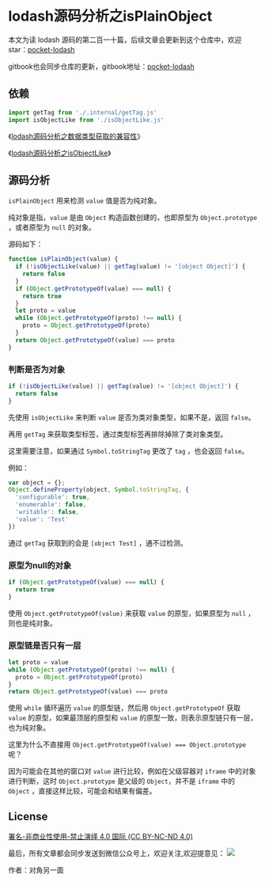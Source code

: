 # lodash源码分析之isPlainObject

本文为读 lodash 源码的第二百一十篇，后续文章会更新到这个仓库中，欢迎 star：[pocket-lodash](https://github.com/yeyuqiudeng/pocket-lodash)

gitbook也会同步仓库的更新，gitbook地址：[pocket-lodash](https://www.gitbook.com/book/yeyuqiudeng/pocket-lodash/details)

## 依赖

```javascript
import getTag from './.internal/getTag.js'
import isObjectLike from './isObjectLike.js'
```

《[lodash源码分析之数据类型获取的兼容性](./internal/getTag.md)》

《[lodash源码分析之isObjectLike](isObjectLike.md)》

## 源码分析

`isPlainObject` 用来检测 `value` 值是否为纯对象。

纯对象是指，`value` 是由 `Object` 构造函数创建的，也即原型为 `Object.prototype` ，或者原型为 `null` 的对象。

源码如下：

```javascript
function isPlainObject(value) {
  if (!isObjectLike(value) || getTag(value) != '[object Object]') {
    return false
  }
  if (Object.getPrototypeOf(value) === null) {
    return true
  }
  let proto = value
  while (Object.getPrototypeOf(proto) !== null) {
    proto = Object.getPrototypeOf(proto)
  }
  return Object.getPrototypeOf(value) === proto
}
```

### 判断是否为对象

```javascript
if (!isObjectLike(value) || getTag(value) != '[object Object]') {
  return false
}
```

先使用 `isObjectLike` 来判断 `value` 是否为类对象类型，如果不是，返回 `false`。

再用 `getTag` 来获取类型标签，通过类型标签再排除掉除了类对象类型。

这里需要注意，如果通过 `Symbol.toStringTag` 更改了 `tag` ，也会返回 `false`。

例如：

```javascript
var object = {};
Object.defineProperty(object, Symbol.toStringTag, {
  'configurable': true,
  'enumerable': false,
  'writable': false,
  'value': 'Test'
})
```

通过 `getTag` 获取到的会是 `[object Test]` ，通不过检测。

### 原型为null的对象

```javascript
if (Object.getPrototypeOf(value) === null) {
  return true
}
```

使用 `Object.getPrototypeOf(value)` 来获取 `value` 的原型，如果原型为 `null` ，则也是纯对象。

### 原型链是否只有一层

```javascript
let proto = value
while (Object.getPrototypeOf(proto) !== null) {
  proto = Object.getPrototypeOf(proto)
}
return Object.getPrototypeOf(value) === proto
```

使用 `while` 循环遍历 `value` 的原型链，然后用 `Object.getPrototypeOf` 获取 `value` 的原型，如果最顶层的原型和 `value` 的原型一致，则表示原型链只有一层，也为纯对象。

这里为什么不直接用 `Object.getPrototypeOf(value) === Object.prototype` 呢？

因为可能会在其他的窗口对 `value` 进行比较，例如在父级容器对 `iframe` 中的对象进行判断，这时 `Object.prototype` 是父级的 `Object`，并不是 `iframe` 中的 `Object` ，直接这样比较，可能会和结果有偏差。


## License

[署名-非商业性使用-禁止演绎 4.0 国际 (CC BY-NC-ND 4.0)](http://creativecommons.org/licenses/by-nc-nd/4.0/)

最后，所有文章都会同步发送到微信公众号上，欢迎关注,欢迎提意见：  ![](https://raw.githubusercontent.com/yeyuqiudeng/resource/master/images/qrcode_front-end-article.jpg) 

作者：对角另一面 